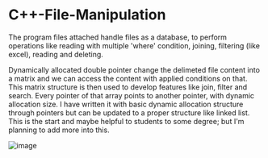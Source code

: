 # C++-File-Manipulation
The program files attached handle files as a database, to perform operations like reading with multiple 'where' condition, joining, filtering (like excel), reading and deleting.

Dynamically allocated double pointer change the delimeted file content into a matrix and we can access the content with applied conditions on that. This matrix structure is then used to develop features like join, filter and search. Every pointer of that array points to another pointer, with dynamic allocation size. I have written it with basic dynamic allocation structure through pointers but can be updated to a proper structure like linked list. This is the start and maybe helpful to students to some degree; but I'm planning to add more into this. 

![image](https://user-images.githubusercontent.com/38018683/147359925-4414c47b-cd63-48a4-8066-d2fcc4111e6f.png)
